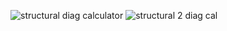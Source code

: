 ![structural diag calculator](https://user-images.githubusercontent.com/94431295/142839670-52767fc6-c477-4f7b-a091-c779154e9522.jpg)
![structural 2 diag cal](https://user-images.githubusercontent.com/94431295/142839712-092591f4-4de9-48a4-bd71-f5ba352cd207.jpg)
